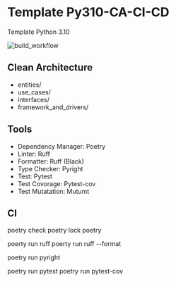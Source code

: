 # Template Py310-CA-CI-CD

Template Python 3.10

![build_workflow](https://github.com/ceebeel/Template-Py310-CA-CI-CD/actions/workflows/python-app.yml/badge.svg?event=push)


## Clean Architecture

- entities/
- use_cases/
- interfaces/
- framework_and_drivers/

## Tools

- Dependency Manager: Poetry
- Linter: Ruff
- Formatter: Ruff (Black)
- Type Checker: Pyright
- Test: Pytest
- Test Covorage: Pytest-cov
- Test Mutatation: Mutumt

## CI

poetry check
poetry lock
poetry

poerty run ruff
poerty run ruff --format

poetry run pyright

poetry run pytest
poetry run pytest-cov
